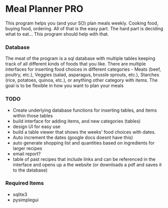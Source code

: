 # Meal Planner PRO

This program helps you (and your SO) plan meals weekly. Cooking food, buying food, ordering. All of that is the easy part. The hard part is deciding what to eat... This program should help with that.

### Database

The meat of the program is a sql database with multiple tables keeping track of all different kinds of foods that you like. There are multiple interfaces for inserting food choices in different categories - Meats (beef, poultry, etc.), Veggies (salad, asparagus, brussle sprouts, etc.), Starches (rice, potatoes, quinoa, etc.), or anything other category with items. The goal is to be flexible in how you want to plan your meals


### TODO

* Create underlying database functions for inserting tables, and items within those tables
* build interface for adding items, and new categories (tables)
* design UI for easy use
* build a table viewer that shows the weeks' food choices with dates.
* Auto increment the dates (google docs doesnt have this)
* auto generate shopping list and quantities based on ingredients for larger recipes
* email report?
* table of past recipes that include links and can be referenced in the interface and opens up a the website (or downloads a pdf and saves it to the database)

### Required Items
* sqlite3
* pysimplegui
